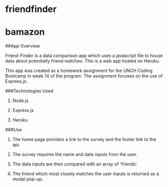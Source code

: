 # friendfinder

# bamazon

##App Overview

Friend-Finder is a data comparison app which uses a javascript file to house data about potentially friend matches.
This is a web app hosted on Heroku.

This app was created as a homework assignment for the UNCH Coding Bootcamp in week 14 of the program. The assignment focuses on the use of Express.js.

###Technologies Used

1. Node.js

2. Express.js

3. Heroku

###Use

1. The home page provides a link to the survey and the footer link to the api.

2. The survey requires the name and data inputs from the user.

3. The data inputs are then compared with an array of 'friends'.

4. The friend which most closely matches the user inputs is returned as a modal pop-up.